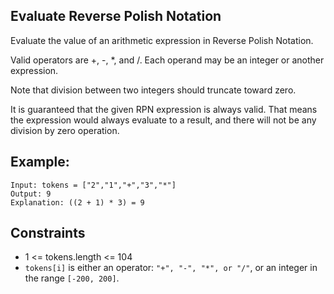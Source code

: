 ## Evaluate Reverse Polish Notation

Evaluate the value of an arithmetic expression in Reverse Polish Notation.

Valid operators are +, -, *, and /. Each operand may be an integer or another expression.

Note that division between two integers should truncate toward zero.

It is guaranteed that the given RPN expression is always valid. That means the expression would always evaluate to a result, and there will not be any division by zero operation.

## Example:
```
Input: tokens = ["2","1","+","3","*"]
Output: 9
Explanation: ((2 + 1) * 3) = 9
```

## Constraints

- 1 <= tokens.length <= 104
- `tokens[i]` is either an operator: `"+", "-", "*", or "/"`, or an integer in the range `[-200, 200]`.